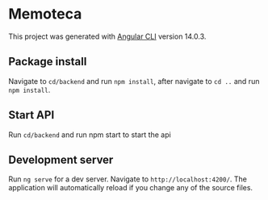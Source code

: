 # Memoteca

This project was generated with [Angular CLI](https://github.com/angular/angular-cli) version 14.0.3.

## Package install

Navigate to `cd/backend` and run `npm install`, after navigate to `cd ..` and run `npm install`.

## Start API

Run `cd/backend` and run npm start to start the api

## Development server

Run `ng serve` for a dev server. Navigate to `http://localhost:4200/`. The application will automatically reload if you change any of the source files.
